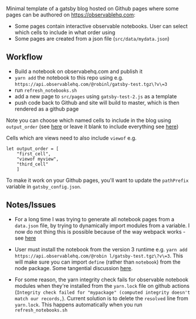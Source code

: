 Minimal template of a gatsby blog hosted on Github pages where some pages can be authored on https://observablehq.com:
- Some pages contain interactive observable notebooks.  User can select which cells to include in what order using
- Some pages are created from a json file (`src/data/mydata.json`)

## Workflow

- Build a notebook on observabehq.com and publish it
- `yarn add` the notebook to this repo using e.g. `https://api.observablehq.com/@robinl/gatsby-test.tgz\?v\=3`
- run `refresh_notebooks.sh`
- add a new page to `src/pages` using `gatsby-test-2.js` as a template
- push code back to Github and site will build to master, which is then rendered as a github page

Note you can choose which named cells to include in the blog using `output_order` (see [here](https://github.com/RobinL/gasby_observable_blog/blob/dev/src/pages/gatsby-test-2.js) or leave it blank to include everything see [here](https://github.com/RobinL/gasby_observable_blog/blob/dev/src/pages/gatsby-test.js))

Cells which are views need to also include `viewof` e.g.
```
let output_order = [
    "first_cell",
    "viewof myview",
    "third_cell"
    ]
```

To make it work on your Github pages, you'll want to update the `pathPrefix` variable in `gatsby_config.json`.

## Notes/Issues

- For a long time I was trying to generate all notebook pages from a `data.json` file, by trying to dynamically import modules from a variable.  I now do not thing this is possible because of the way webpack works - see [here](https://stackoverflow.com/questions/58011164/dynamic-module-import-in-component-for-gatsby-js-site)

- User must install the notebook from the version 3 runtime e.g. `yarn add https://api.observablehq.com/@robin
l/gatsby-test.tgz\?v\=3`.  This will make sure you can import `define` (rather than `notebook`) from the node package.  Some tangential discussion [here](https://talk.observablehq.com/t/runtime-v3-modules/1767).

- For some reason, the yarn integrity check fails for observable notebook modules when they're installed from the `yarn.lock` file on github actions (`Integrity check failed for "mypackage" (computed integrity doesn't match our records,`).  Current solution is to delete the `resolved` line from `yarn.lock`.  This happens automatically when you run `refresh_notebooks.sh`

